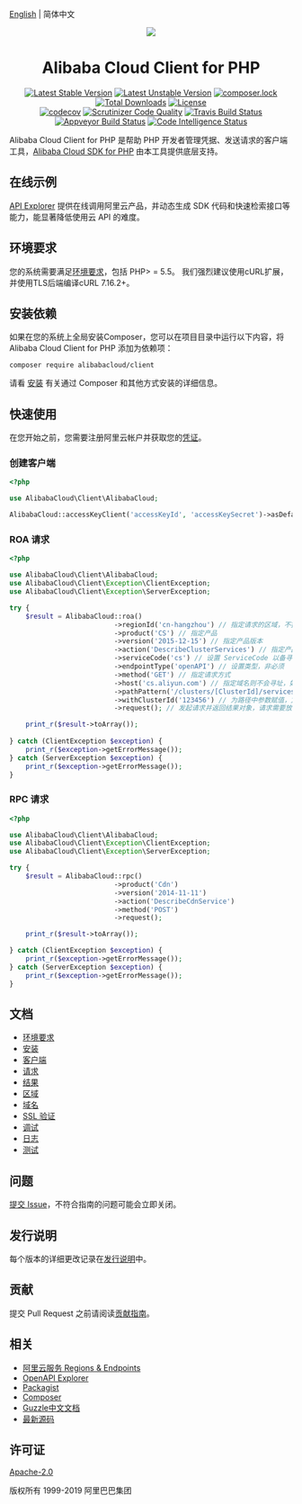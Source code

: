 [English](./README.md) | 简体中文


<p align="center">
<a href=" https://www.alibabacloud.com"><img src="https://aliyunsdk-pages.alicdn.com/icons/Aliyun.svg"></a>
</p>

<h1 align="center">Alibaba Cloud Client for PHP</h1>

<p align="center">
<a href="https://packagist.org/packages/alibabacloud/client"><img src="https://poser.pugx.org/alibabacloud/client/v/stable" alt="Latest Stable Version"></a>
<a href="https://packagist.org/packages/alibabacloud/client"><img src="https://poser.pugx.org/alibabacloud/client/v/unstable" alt="Latest Unstable Version"></a>
<a href="https://packagist.org/packages/alibabacloud/client"><img src="https://poser.pugx.org/alibabacloud/client/composerlock" alt="composer.lock"></a>
<a href="https://packagist.org/packages/alibabacloud/client"><img src="https://poser.pugx.org/alibabacloud/client/downloads" alt="Total Downloads"></a>
<a href="https://packagist.org/packages/alibabacloud/client"><img src="https://poser.pugx.org/alibabacloud/client/license" alt="License"></a>
<br/>
<a href="https://codecov.io/gh/aliyun/openapi-sdk-php-client"><img src="https://codecov.io/gh/aliyun/openapi-sdk-php-client/branch/master/graph/badge.svg" alt="codecov"></a>
<a href="https://scrutinizer-ci.com/g/aliyun/openapi-sdk-php-client"><img src="https://scrutinizer-ci.com/g/aliyun/openapi-sdk-php-client/badges/quality-score.png" alt="Scrutinizer Code Quality"></a>
<a href="https://travis-ci.org/aliyun/openapi-sdk-php-client"><img src="https://travis-ci.org/aliyun/openapi-sdk-php-client.svg?branch=master" alt="Travis Build Status"></a>
<a href="https://ci.appveyor.com/project/aliyun/openapi-sdk-php-client/branch/master"><img src="https://ci.appveyor.com/api/projects/status/699v083woth7mj85/branch/master?svg=true" alt="Appveyor Build Status"></a>
<a href="https://scrutinizer-ci.com/code-intelligence"><img src="https://scrutinizer-ci.com/g/aliyun/openapi-sdk-php-client/badges/code-intelligence.svg" alt="Code Intelligence Status"></a>
</p>


Alibaba Cloud Client for PHP 是帮助 PHP 开发者管理凭据、发送请求的客户端工具，[Alibaba Cloud SDK for PHP][SDK] 由本工具提供底层支持。


## 在线示例
[API Explorer](https://api.aliyun.com) 提供在线调用阿里云产品，并动态生成 SDK 代码和快速检索接口等能力，能显著降低使用云 API 的难度。


## 环境要求
您的系统需要满足[环境要求](docs/0-Requirements-CN.md)，包括 PHP> = 5.5。 我们强烈建议使用cURL扩展，并使用TLS后端编译cURL 7.16.2+。


## 安装依赖
如果在您的系统上全局安装Composer，您可以在项目目录中运行以下内容，将 Alibaba Cloud Client for PHP 添加为依赖项：
```
composer require alibabacloud/client
```
请看 [安装](docs/1-Installation-CN.md) 有关通过 Composer 和其他方式安装的详细信息。


## 快速使用
在您开始之前，您需要注册阿里云帐户并获取您的[凭证](https://usercenter.console.aliyun.com/#/manage/ak)。

### 创建客户端
```php
<?php

use AlibabaCloud\Client\AlibabaCloud;

AlibabaCloud::accessKeyClient('accessKeyId', 'accessKeySecret')->asDefaultClient();
```

### ROA 请求
```php
<?php

use AlibabaCloud\Client\AlibabaCloud;
use AlibabaCloud\Client\Exception\ClientException;
use AlibabaCloud\Client\Exception\ServerException;

try {
    $result = AlibabaCloud::roa()
                          ->regionId('cn-hangzhou') // 指定请求的区域，不指定则使用客户端区域、默认区域
                          ->product('CS') // 指定产品
                          ->version('2015-12-15') // 指定产品版本
                          ->action('DescribeClusterServices') // 指定产品接口
                          ->serviceCode('cs') // 设置 ServiceCode 以备寻址，非必须
                          ->endpointType('openAPI') // 设置类型，非必须
                          ->method('GET') // 指定请求方式
                          ->host('cs.aliyun.com') // 指定域名则不会寻址，如认证方式为 Bearer Token 的服务则需要指定
                          ->pathPattern('/clusters/[ClusterId]/services') // 指定ROA风格路径规则
                          ->withClusterId('123456') // 为路径中参数赋值，方法名：with + 参数
                          ->request(); // 发起请求并返回结果对象，请求需要放在设置的最后面

    print_r($result->toArray());
    
} catch (ClientException $exception) {
    print_r($exception->getErrorMessage());
} catch (ServerException $exception) {
    print_r($exception->getErrorMessage());
}
```

### RPC 请求
```php
<?php

use AlibabaCloud\Client\AlibabaCloud;
use AlibabaCloud\Client\Exception\ClientException;
use AlibabaCloud\Client\Exception\ServerException;

try {
    $result = AlibabaCloud::rpc()
                          ->product('Cdn')
                          ->version('2014-11-11')
                          ->action('DescribeCdnService')
                          ->method('POST')
                          ->request();

    print_r($result->toArray());

} catch (ClientException $exception) {
    print_r($exception->getErrorMessage());
} catch (ServerException $exception) {
    print_r($exception->getErrorMessage());
}
```


## 文档
* [环境要求](docs/0-Requirements-CN.md)
* [安装](docs/1-Installation-CN.md)
* [客户端](docs/2-Client-CN.md)
* [请求](docs/3-Request-CN.md)
* [结果](docs/4-Result-CN.md)
* [区域](docs/5-Region-CN.md)
* [域名](docs/6-Host-CN.md)
* [SSL 验证](docs/7-Verify-CN.md)
* [调试](docs/8-Debug-CN.md)
* [日志](docs/9-Log-CN.md)
* [测试](docs/10-Test-CN.md)


## 问题
[提交 Issue](https://github.com/aliyun/openapi-sdk-php-client/issues/new/choose)，不符合指南的问题可能会立即关闭。


## 发行说明
每个版本的详细更改记录在[发行说明](CHANGELOG.md)中。


## 贡献
提交 Pull Request 之前请阅读[贡献指南](CONTRIBUTING.md)。


## 相关
* [阿里云服务 Regions & Endpoints][endpoints]
* [OpenAPI Explorer][open-api]
* [Packagist][packagist]
* [Composer][composer]
* [Guzzle中文文档][guzzle-docs]
* [最新源码][latest-release]


## 许可证
[Apache-2.0](http://www.apache.org/licenses/LICENSE-2.0)

版权所有 1999-2019 阿里巴巴集团


[SDK]: https://github.com/aliyun/openapi-sdk-php/blob/master/README-CN.md
[open-api]: https://api.aliyun.com
[latest-release]: https://github.com/aliyun/openapi-sdk-php-client
[guzzle-docs]: https://guzzle-cn.readthedocs.io/zh_CN/latest/request-options.html
[composer]: https://getcomposer.org
[packagist]: https://packagist.org/packages/alibabacloud/sdk
[home]: https://home.console.aliyun.com
[aliyun]: https://www.aliyun.com
[regions]: https://help.aliyun.com/document_detail/40654.html
[endpoints]: https://developer.aliyun.com/endpoints
[cURL]: http://php.net/manual/zh/book.curl.php
[OPCache]: http://php.net/manual/zh/book.opcache.php
[xdebug]: http://xdebug.org
[OpenSSL]: http://php.net/manual/zh/book.openssl.php
[client]: https://github.com/aliyun/openapi-sdk-php-client
